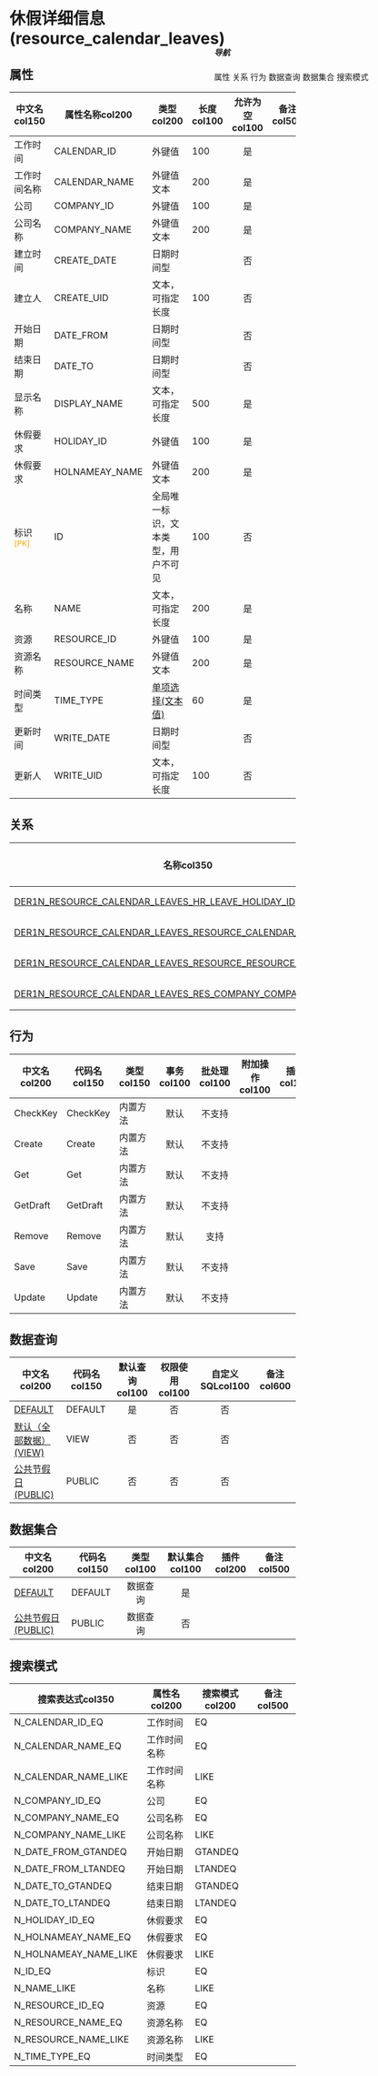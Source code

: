 # 休假详细信息(resource_calendar_leaves)  <!-- {docsify-ignore-all} -->


## 属性
|    中文名col150 | 属性名称col200           | 类型col200     | 长度col100    |允许为空col100    |  备注col500  |
| --------   |------------| -----  | -----  | :----: | -------- |
|工作时间|CALENDAR_ID|外键值|100|是||
|工作时间名称|CALENDAR_NAME|外键值文本|200|是||
|公司|COMPANY_ID|外键值|100|是||
|公司名称|COMPANY_NAME|外键值文本|200|是||
|建立时间|CREATE_DATE|日期时间型||否||
|建立人|CREATE_UID|文本，可指定长度|100|否||
|开始日期|DATE_FROM|日期时间型||否||
|结束日期|DATE_TO|日期时间型||否||
|显示名称|DISPLAY_NAME|文本，可指定长度|500|是||
|休假要求|HOLIDAY_ID|外键值|100|是||
|休假要求|HOLNAMEAY_NAME|外键值文本|200|是||
|标识<sup class="footnote-symbol"><font color=orange>[PK]</font></sup>|ID|全局唯一标识，文本类型，用户不可见|100|否||
|名称|NAME|文本，可指定长度|200|是||
|资源|RESOURCE_ID|外键值|100|是||
|资源名称|RESOURCE_NAME|外键值文本|200|是||
|时间类型|TIME_TYPE|[单项选择(文本值)](index/dictionary_index#resource_calendar_leaves_time_type "时间类型")|60|是||
|更新时间|WRITE_DATE|日期时间型||否||
|更新人|WRITE_UID|文本，可指定长度|100|否||


## 关系

<el-row>
<el-tabs v-model="show_der">
<el-tab-pane label="从关系" name="minor">

|  名称col350   | 主实体col200   | 关系类型col200   |    备注col500  |
| -------- |---------- |-----------|----- |
|[DER1N_RESOURCE_CALENDAR_LEAVES_HR_LEAVE_HOLIDAY_ID](der/DER1N_RESOURCE_CALENDAR_LEAVES_HR_LEAVE_HOLIDAY_ID)|[休假(HR_LEAVE)](module/hr/hr_leave)|1:N关系||
|[DER1N_RESOURCE_CALENDAR_LEAVES_RESOURCE_CALENDAR_CALENDAR_ID](der/DER1N_RESOURCE_CALENDAR_LEAVES_RESOURCE_CALENDAR_CALENDAR_ID)|[资源工作时间(RESOURCE_CALENDAR)](module/resource/resource_calendar)|1:N关系||
|[DER1N_RESOURCE_CALENDAR_LEAVES_RESOURCE_RESOURCE_RESOURCE_ID](der/DER1N_RESOURCE_CALENDAR_LEAVES_RESOURCE_RESOURCE_RESOURCE_ID)|[资源(RESOURCE_RESOURCE)](module/resource/resource_resource)|1:N关系||
|[DER1N_RESOURCE_CALENDAR_LEAVES_RES_COMPANY_COMPANY_ID](der/DER1N_RESOURCE_CALENDAR_LEAVES_RES_COMPANY_COMPANY_ID)|[公司(RES_COMPANY)](module/base/res_company)|1:N关系||

</el-tab-pane>
</el-tabs>
</el-row>

## 行为
| 中文名col200    | 代码名col150    | 类型col150    | 事务col100   | 批处理col100   | 附加操作col100  | 插件col150    |  备注col300  |
| -------- |---------- |----------- |:----:|:----:|---------| ----- | ----- |
|CheckKey|CheckKey|内置方法|默认|不支持||||
|Create|Create|内置方法|默认|不支持||||
|Get|Get|内置方法|默认|不支持||||
|GetDraft|GetDraft|内置方法|默认|不支持||||
|Remove|Remove|内置方法|默认|支持||||
|Save|Save|内置方法|默认|不支持||||
|Update|Update|内置方法|默认|不支持||||

## 数据查询
| 中文名col200    | 代码名col150    | 默认查询col100 | 权限使用col100 | 自定义SQLcol100 |  备注col600|
| --------  | --------   | :----:  |:----:  | :----:  |----- |
|[DEFAULT](module/resource/resource_calendar_leaves/query/Default)|DEFAULT|是|否 |否 ||
|[默认（全部数据）(VIEW)](module/resource/resource_calendar_leaves/query/View)|VIEW|否|否 |否 ||
|[公共节假日(PUBLIC)](module/resource/resource_calendar_leaves/query/public)|PUBLIC|否|否 |否 ||

## 数据集合
| 中文名col200  | 代码名col150  | 类型col100 | 默认集合col100 |   插件col200|   备注col500|
| --------  | --------   | :----:   | :----:   | ----- |----- |
|[DEFAULT](module/resource/resource_calendar_leaves/dataset/Default)|DEFAULT|数据查询|是|||
|[公共节假日(PUBLIC)](module/resource/resource_calendar_leaves/dataset/public)|PUBLIC|数据查询|否|||

## 搜索模式
|   搜索表达式col350   |    属性名col200    |    搜索模式col200        |备注col500  |
| -------- |------------|------------|------|
|N_CALENDAR_ID_EQ|工作时间|EQ||
|N_CALENDAR_NAME_EQ|工作时间名称|EQ||
|N_CALENDAR_NAME_LIKE|工作时间名称|LIKE||
|N_COMPANY_ID_EQ|公司|EQ||
|N_COMPANY_NAME_EQ|公司名称|EQ||
|N_COMPANY_NAME_LIKE|公司名称|LIKE||
|N_DATE_FROM_GTANDEQ|开始日期|GTANDEQ||
|N_DATE_FROM_LTANDEQ|开始日期|LTANDEQ||
|N_DATE_TO_GTANDEQ|结束日期|GTANDEQ||
|N_DATE_TO_LTANDEQ|结束日期|LTANDEQ||
|N_HOLIDAY_ID_EQ|休假要求|EQ||
|N_HOLNAMEAY_NAME_EQ|休假要求|EQ||
|N_HOLNAMEAY_NAME_LIKE|休假要求|LIKE||
|N_ID_EQ|标识|EQ||
|N_NAME_LIKE|名称|LIKE||
|N_RESOURCE_ID_EQ|资源|EQ||
|N_RESOURCE_NAME_EQ|资源名称|EQ||
|N_RESOURCE_NAME_LIKE|资源名称|LIKE||
|N_TIME_TYPE_EQ|时间类型|EQ||

<div style="display: block; overflow: hidden; position: fixed; top: 140px; right: 100px;">

##### 导航
<el-anchor >
<el-anchor-link :href="`#/module/resource/resource_calendar_leaves?id=属性`">
  属性
</el-anchor-link>
<el-anchor-link :href="`#/module/resource/resource_calendar_leaves?id=关系`">
  关系
</el-anchor-link>
<el-anchor-link :href="`#/module/resource/resource_calendar_leaves?id=行为`">
  行为
</el-anchor-link>
<el-anchor-link :href="`#/module/resource/resource_calendar_leaves?id=数据查询`">
  数据查询
</el-anchor-link>
<el-anchor-link :href="`#/module/resource/resource_calendar_leaves?id=数据集合`">
  数据集合
</el-anchor-link>
<el-anchor-link :href="`#/module/resource/resource_calendar_leaves?id=搜索模式`">
  搜索模式
</el-anchor-link>
</el-anchor>
</div>

<script>
 const { createApp } = Vue
  createApp({
    data() {
      return {
show_der:'minor',


      }
    },
    methods: {
    }
  }).use(ElementPlus).mount('#app')
</script>